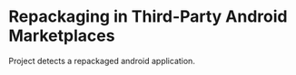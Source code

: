 # Repackaging in Third-Party Android Marketplaces
Project detects a repackaged android application.
